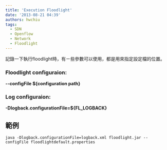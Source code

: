 ```yaml
---
title: 'Execution Floodlight'
date: '2013-08-21 04:39'
authors: hwchiu
tags:
  - SDN
  - Openflow
  - Network
  - Floodlight
---
```

記錄一下執行floodlight時，有ㄧ些參數可以使用，都是用來指定設定檔的位置。

### Floodlight configuraion:
**--configFile ${configuration path}**

### Log configuraion:
**-Dlogback.configurationFile=${FL_LOGBACK}**

## 範例

`java -Dlogback.configurationFile=logback.xml floodlight.jar --configFile floodlightdefault.properties`
